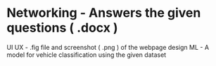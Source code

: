 # Networking - Answers the given questions ( .docx )
UI UX - .fig file and screenshot ( .png ) of the webpage design 
ML - A model for vehicle classification using the given dataset
